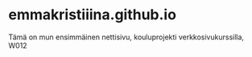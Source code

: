 # emmakristiiina.github.io
Tämä on mun ensimmäinen nettisivu, kouluprojekti verkkosivukurssilla, W012
